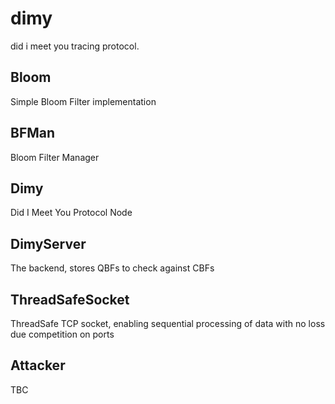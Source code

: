 # dimy
did i meet you tracing protocol.

## Bloom

Simple Bloom Filter implementation

## BFMan

Bloom Filter Manager

## Dimy

Did I Meet You Protocol Node

## DimyServer

The backend, stores QBFs to check against CBFs

## ThreadSafeSocket

ThreadSafe TCP socket, enabling sequential processing of data with no loss due competition on ports

## Attacker

TBC
